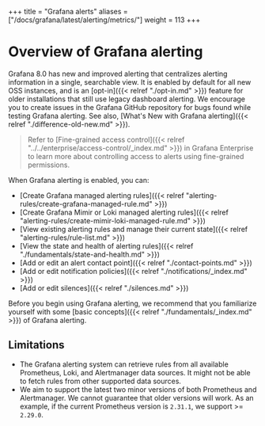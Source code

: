 +++
title = "Grafana alerts"
aliases = ["/docs/grafana/latest/alerting/metrics/"]
weight = 113
+++

# Overview of Grafana alerting

Grafana 8.0 has new and improved alerting that centralizes alerting information in a single, searchable view. It is enabled by default for all new OSS instances, and is an [opt-in]({{< relref "./opt-in.md" >}}) feature for older installations that still use legacy dashboard alerting. We encourage you to create issues in the Grafana GitHub repository for bugs found while testing Grafana alerting. See also, [What's New with Grafana alerting]({{< relref "./difference-old-new.md" >}}).

> Refer to [Fine-grained access control]({{< relref "../../enterprise/access-control/_index.md" >}}) in Grafana Enterprise to learn more about controlling access to alerts using fine-grained permissions.

When Grafana alerting is enabled, you can:

- [Create Grafana managed alerting rules]({{< relref "alerting-rules/create-grafana-managed-rule.md" >}})
- [Create Grafana Mimir or Loki managed alerting rules]({{< relref "alerting-rules/create-mimir-loki-managed-rule.md" >}})
- [View existing alerting rules and manage their current state]({{< relref "alerting-rules/rule-list.md" >}})
- [View the state and health of alerting rules]({{< relref "./fundamentals/state-and-health.md" >}})
- [Add or edit an alert contact point]({{< relref "./contact-points.md" >}})
- [Add or edit notification policies]({{< relref "./notifications/_index.md" >}})
- [Add or edit silences]({{< relref "./silences.md" >}})

Before you begin using Grafana alerting, we recommend that you familiarize yourself with some [basic concepts]({{< relref "./fundamentals/_index.md" >}}) of Grafana alerting.

## Limitations

- The Grafana alerting system can retrieve rules from all available Prometheus, Loki, and Alertmanager data sources. It might not be able to fetch rules from other supported data sources.
- We aim to support the latest two minor versions of both Prometheus and Alertmanager. We cannot guarantee that older versions will work. As an example, if the current Prometheus version is `2.31.1`, we support >= `2.29.0`.
